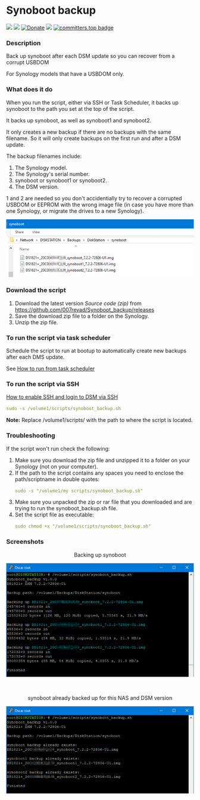 # Synoboot backup

<a href="https://github.com/007revad/Synoboot_backup/releases"><img src="https://img.shields.io/github/release/007revad/Synoboot_backup.svg"></a>
<a href="https://hits.seeyoufarm.com"><img src="https://hits.seeyoufarm.com/api/count/incr/badge.svg?url=https%3A%2F%2Fgithub.com%2F007revad%2FSynoboot_backup&count_bg=%2379C83D&title_bg=%23555555&icon=&icon_color=%23E7E7E7&title=views&edge_flat=false"/></a>
[![Donate](https://img.shields.io/badge/Donate-PayPal-green.svg)](https://www.paypal.com/paypalme/007revad)
[![](https://img.shields.io/static/v1?label=Sponsor&message=%E2%9D%A4&logo=GitHub&color=%23fe8e86)](https://github.com/sponsors/007revad)
[![committers.top badge](https://user-badge.committers.top/australia/007revad.svg)](https://user-badge.committers.top/australia/007revad)

### Description

Back up synoboot after each DSM update so you can recover from a corrupt USBDOM

For Synology models that have a USBDOM only.

### What does it do

When you run the script, either via SSH or Task Scheduler, it backs up synoboot to the path you set at the top of the script.

It backs up synoboot, as well as synoboot1 and synoboot2.

It only creates a new backup if there are no backups with the same filename. So it will only create backups on the first run and after a DSM update.

The backup filenames include: 
1. The Synology model.
2. The Synology's serial number.
3. synoboot or synoboot1 or synoboot2.
4. The DSM version.

1 and 2 are needed so you don't accidentially try to recover a corrupted USBDOM or EEPROM with the wrong image file (in case you have more than one Synology, or migrate the drives to a new Synology).

<p align="center"><img src="/images/filenames.png"></p>

### Download the script

1. Download the latest version _Source code (zip)_ from https://github.com/007revad/Synoboot_backup/releases
2. Save the download zip file to a folder on the Synology.
3. Unzip the zip file.

### To run the script via task scheduler

Schedule the script to run at bootup to automatically create new backups after each DMS update.

See [How to run from task scheduler](https://github.com/007revad/Synoboot_backup/blob/main/how_to_run_from_scheduler.md)

### To run the script via SSH

[How to enable SSH and login to DSM via SSH](https://kb.synology.com/en-global/DSM/tutorial/How_to_login_to_DSM_with_root_permission_via_SSH_Telnet)

```YAML
sudo -s /volume1/scripts/synoboot_backup.sh
```

**Note:** Replace /volume1/scripts/ with the path to where the script is located.

### Troubleshooting

If the script won't run check the following:

1. Make sure you download the zip file and unzipped it to a folder on your Synology (not on your computer).
2. If the path to the script contains any spaces you need to enclose the path/scriptname in double quotes:
   ```YAML
   sudo -s "/volume1/my scripts/synoboot_backup.sh"
   ```
3. Make sure you unpacked the zip or rar file that you downloaded and are trying to run the synoboot_backup.sh file.
4. Set the script file as executable:
   ```YAML
   sudo chmod +x "/volume1/scripts/synoboot_backup.sh"
   ```

### Screenshots

<p align="center">Backing up synoboot</p>
<p align="center"><img src="/images/do_backup.png"></p>

<br>

<p align="center">synoboot already backed up for this NAS and DSM version</p>
<p align="center"><img src="/images/already_backed_up.png"></p>
